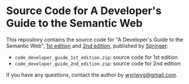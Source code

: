 <h1>Source Code for A Developer's Guide to the Semantic Web</h1>

<p>This repository contains the source code for "A Developer's Guide to the Semantic Web", <a href="https://www.springer.com/us/book/9783642159701">1st edition</a> and <a href="https://www.springer.com/us/book/9783662437957">2nd edition</a>, published by <a href="https://www.springer.com/us">Springer</a>:</p> 
<ul>
  <li><code>code_developer_guide_1st_edition.zip</code>: source code for 1st edition</li>
  <li><code>code_developer_guide_2nd_edition.zip</code>: source code for 2nd edition</li>
</ul>

If you have any questions, contact the author by wyriwyg@gmail.com.
